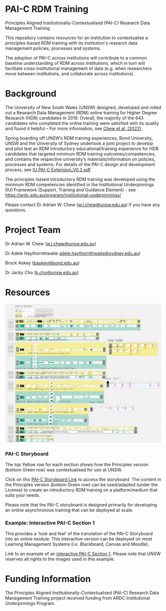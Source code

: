 # PAI-C RDM Training
Principles Aligned Institutionally-Contextualised (PAI-C) Research Data Management Training

This repository contains resources for an institution to contextualise a principles-based RDM training with its institution's research data management policies, processes and systems.

The adoption of PAI-C across institutions will contribute to a common baseline understanding of RDM across institutions, which in turn will facilitate cross institutional management of data (e.g. when researchers move between institutions, and collaborate across institutions). 

# Background
The University of New South Wales (UNSW) designed, developed and rolled out a Research Data Management (RDM) online training for Higher Degree Research (HDR) candidates in 2019. Overall, the majority of the 643 candidates who completed the online training were satisfied with its quality and found it helpful – For more information, see [Chew et al. (2022)](https://journals.sagepub.com/doi/abs/10.1177/03400352211054120).

Spring boarding off UNSW’s RDM training experiences, Bond University, UNSW and the University of Sydney undertook a joint project to develop and pilot test an RDM introductory educational/training experience for HDR candidates that targeted minimum RDM training outcomes/competencies, and contains the respective university’s materials/information on policies, processes and systems. For details of the PAI-C design and development process, see [IU PAI-C Extension_V0.2.pdf](https://github.com/Adrian-W-Chew/PAI-C-RDM-Training/files/10531677/IU.PAI-C.Extension_V0.2.pdf)

The principles-based introductory RDM training was developed using the minimum RDM competencies identified in the Institutional Underpinnings (IU) Framework (Support, Training and Guidance Element) - see https://ardc.edu.au/program/institutional-underpinnings/

Please contact Dr Adrian W. Chew (w.l.chew@unsw.edu.au) if you have any questions.

# Project Team
Dr Adrian W. Chew (w.l.chew@unsw.edu.au)

Dr Adele Haythornthwaite adele.haythornthwaite@sydney.edu.au)

Brock Askey (baskey@bond.edu.au)

Dr Jacky Cho (k.cho@unsw.edu.au)

# Resources

![This is a macroview of the PAI-C Storyboard](https://github.com/Adrian-W-Chew/PAI-C-RDM-Training/blob/main/Macroview%20of%20PAI-C%20Storyboard.png)

### PAI-C Storyboard
The top Yellow row for each section shows how the Principles version (bottom Green row) was contextualised for use at UNSW.

Click on this [PAI-C Storyboard Link](https://miro.com/app/board/uXjVPtesJvg=/?share_link_id=933170072270) to access the storyboard. The content in the Principles version (bottom Green row) can be used/adapted (under the License) to create an introductory RDM training on a platform/medium that suits your needs.

Please note that the PAI-C storyboard is designed primarily for developing an online asynchronous training that can be deployed at scale.

### Example: Interactive PAI-C Section 1
This provides a 'look and feel' of the translation of the PAI-C Storyboard into an online module. This interactive version can be deployed on most Learning Management Systems (i.e. Blackboard, Canvas and Moodle).

Link to an example of an [interactive PAI-C Section 1](https://rdmpocketrockets.ispring.com/app/preview/33da2228-a0f4-11ed-8a0b-7aa57ad180db). Please note that UNSW reserves all rights to the images used in this example.

# Funding Information
The Principles Aligned Institutionally-Contextualised (PAI-C) Research Data Management Training project received funding from ARDC Institutional Underpinnings Program.

